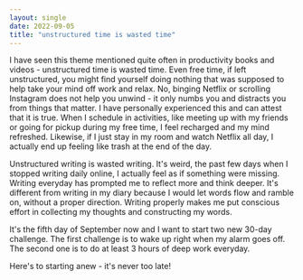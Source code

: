 ```yaml
---
layout: single
date: 2022-09-05
title: "unstructured time is wasted time"
---
```


I have seen this theme mentioned quite often in productivity books and videos - unstructured time is wasted time. Even free time, if left unstructured, you might find yourself doing nothing that was supposed to help take your mind off work and relax. No, binging Netflix or scrolling Instagram does not help you unwind - it only numbs you and distracts you from things that matter. I have personally experienced this and can attest that it is true. When I schedule in activities, like meeting up with my friends or going for pickup during my free time, I feel recharged and my mind refreshed. Likewise, if I just stay in my room and watch Netflix all day, I actually end up feeling like trash at the end of the day. 

Unstructured writing is wasted writing.
It's weird, the past few days when I stopped writing daily online, I actually feel as if something were missing. Writing everyday has prompted me to reflect more and think deeper. It's different from writing in my diary because I would let words flow and ramble on, without a proper direction. Writing properly makes me put conscious effort in collecting my thoughts and constructing my words. 

It's the fifth day of September now and I want to start two new 30-day challenge. The first challenge is to wake up right when my alarm goes off. The second one is to do at least 3 hours of deep work everyday. 

Here's to starting anew - it's never too late!
